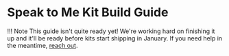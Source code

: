 # Speak to Me Kit Build Guide

!!! Note
    This guide isn't quite ready yet! We're working hard on finishing it up and it'll be ready before kits start shipping in January. If you need help in the meantime, [reach out](mailto:support@winterbloom.com).
